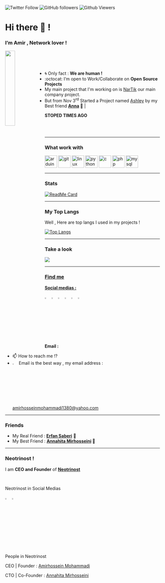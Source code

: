 <p>
<img alt="Twitter Follow" src="https://img.shields.io/twitter/follow/GNU_Amir?label=Twitter&style=flat-square">
<img alt="GitHub followers" src="https://img.shields.io/github/followers/BlackIQ?style=flat-square&color=lightgrey">
<img alt="Github Viewers" src="https://komarev.com/ghpvc/?username=BlackIQ&style=flat-square&color=lightgrey">
</p>

<h1>Hi there 👋 !</h1>
<h3>I’m Amir , Network lover !</h3>

<img align="left" src="https://github.com/BlackIQ/BlackIQ/blob/main/Dev.jpg" width="25%"/>

<br>
<br>
<br>

- :cyclone: Only fact : **We are human !**
- :octocat: I’m open to Work/Collaborate on **Open Source Projects**
- My main project that I'm working on is <a href="https://github.com/BlackIQ/NarTik">NarTik</a> our main company project.
- But from Nov 3<sup>rd</sup> Started a Project named <a href="https://github.com/BlackIQ/Ashley">Ashley</a> by my Best friend <b><a href="https://github.com/Annahita2004">Anna</a> 💖</b> | <p><b>STOPED TIMES AGO</b></p>

<br>
<br>

<hr>

### What work with
<p align="left">
<img src="https://img.icons8.com/color/48/000000/arduino.png" alt="arduino" width="40" height="40"/>
<img src="https://img.icons8.com/color/48/000000/git.png" alt="git" width="40" height="40"/>
<img src="https://img.icons8.com/color/48/000000/linux.png" alt="linux" width="40" height="40"/>
<img src="https://img.icons8.com/color/48/000000/python.png" alt="python" width="40" height="40"/>
<img src="https://img.icons8.com/color/48/000000/c.png" alt="c" width="40" height="40"/>
<img src="https://img.icons8.com/color/48/000000/php.png" alt="php" width="40" height="40"/>
<img src="https://img.icons8.com/color/48/000000/mysql.png" alt="mysql" width="40" height="40"/>
</p>

<hr>

### Stats
[![ReadMe Card](https://github-readme-stats.vercel.app/api?username=BlackIQ&show_icons=true)](https://github.com/BlackIQ)

<hr>

### My Top Langs

<p>Well , Here are top langs I used in my projects !</p>

[![Top Langs](https://github-readme-stats.vercel.app/api/top-langs/?username=BlackIQ&layout=compact&langs_count=10)](https://github.com/BlackIQ)

<hr>

### Take a look
<a href="https://github.com/BlackIQ">
<img align="center" src="https://github-readme-streak-stats.herokuapp.com/?user=BlackIQ" />

<hr>

### Find me
<p><b>Social medias :</b></p>

[<img src="https://img.icons8.com/color/48/000000/twitter.png" width="3.5%"/>](https://twitter.com/GNU_Amir)
[<img src="https://img.icons8.com/color/48/000000/linkedin.png" width="3.5%"/>](https://linkedin.com/in/amirhosseinmohammadi)
[<img src="https://img.icons8.com/color/48/000000/facebook.png" width="3.5%"/>](https://facebook.com/LeonardoLarson)
[<img src="https://img.icons8.com/color/48/000000/instagram.png" width="3.5%"/>](https://instagram.com/leonarndo_l_larson)
[<img src="https://img.icons8.com/color/48/000000/medium.png" width="3.5%"/>](https://medium.com/@GNU_Amir)
[<img src="https://cdn.jsdelivr.net/npm/simple-icons@3.0.1/icons/geeksforgeeks.svg" width="3.5%"/>](https://geeksforgeeks.org)

<p><b>Email :</b></p>

- 📫 How to reach me !?
- [<img src="https://img.icons8.com/color/48/000000/yahoo.png" width="3.5%"/>](amirhosseinmohammadi1380@yahoo.com) Email is the best way , my email address : amirhosseinmohammadi1380@yahoo.com

<hr>

### Friends
<ul>
    <li>My Real Friend : <b><a href="https://github.com/erfansaberi">Erfan Saberi</a></b> 🌟</li>
    <li>My Best Friend : <b><a href="https://github.com/Annahita2004">Annahita Mirhosseini</a> 💖</b></li>
</ul>

<hr>

### Neotrinost !
<p>I am <b>CEO and Founder</b> of <b><a href="https://github.com/Neotrinost">Neotrinost</a></b></p>
<br>
<p>Neotrinost in Social Medias</p>

[<img src="https://img.icons8.com/color/48/000000/linkedin.png" width="3.5%"/>](https://linkedin.com/company/neotrinost)
[<img src="https://img.icons8.com/color/48/000000/web.png" width="3.5%"/>](https://neotrinost.ir)

<br>
<p>People in Neotrinost</p>
<p>CEO | Founder : <a href="https://github.com/BlackIQ">Amirhossein Mohammadi</a></p>
<p>CTO | Co-Founder : <a href="https://github.com/Annahita2004">Annahita Mirhosseini</a></p>
